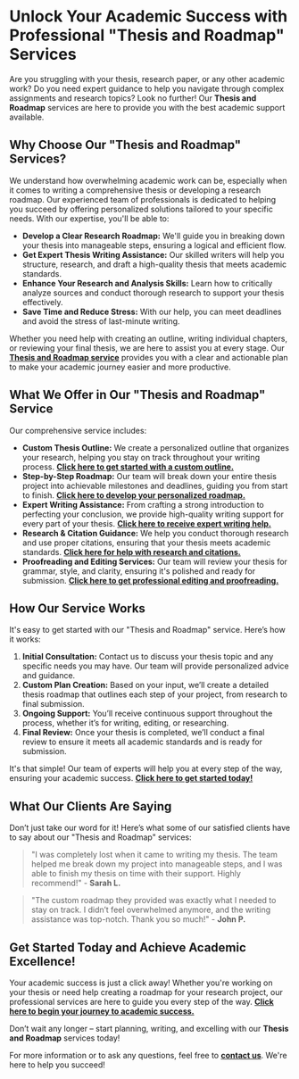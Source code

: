 # Unlock Your Academic Success with Professional "Thesis and Roadmap" Services

Are you struggling with your thesis, research paper, or any other academic work? Do you need expert guidance to help you navigate through complex assignments and research topics? Look no further! Our **Thesis and Roadmap** services are here to provide you with the best academic support available.

## Why Choose Our "Thesis and Roadmap" Services?

We understand how overwhelming academic work can be, especially when it comes to writing a comprehensive thesis or developing a research roadmap. Our experienced team of professionals is dedicated to helping you succeed by offering personalized solutions tailored to your specific needs. With our expertise, you'll be able to:

- **Develop a Clear Research Roadmap:** We'll guide you in breaking down your thesis into manageable steps, ensuring a logical and efficient flow.
- **Get Expert Thesis Writing Assistance:** Our skilled writers will help you structure, research, and draft a high-quality thesis that meets academic standards.
- **Enhance Your Research and Analysis Skills:** Learn how to critically analyze sources and conduct thorough research to support your thesis effectively.
- **Save Time and Reduce Stress:** With our help, you can meet deadlines and avoid the stress of last-minute writing.

Whether you need help with creating an outline, writing individual chapters, or reviewing your final thesis, we are here to assist you at every stage. Our [**<u>Thesis and Roadmap</u> service**](https://tinyurl.com/topessay?keyword=thesis+and+roadmap) provides you with a clear and actionable plan to make your academic journey easier and more productive.

## What We Offer in Our "Thesis and Roadmap" Service

Our comprehensive service includes:

- **Custom Thesis Outline:** We create a personalized outline that organizes your research, helping you stay on track throughout your writing process. [**Click here to get started with a custom outline.**](https://tinyurl.com/topessay?keyword=thesis+and+roadmap)
- **Step-by-Step Roadmap:** Our team will break down your entire thesis project into achievable milestones and deadlines, guiding you from start to finish. [**Click here to develop your personalized roadmap.**](https://tinyurl.com/topessay?keyword=thesis+and+roadmap)
- **Expert Writing Assistance:** From crafting a strong introduction to perfecting your conclusion, we provide high-quality writing support for every part of your thesis. [**Click here to receive expert writing help.**](https://tinyurl.com/topessay?keyword=thesis+and+roadmap)
- **Research & Citation Guidance:** We help you conduct thorough research and use proper citations, ensuring that your thesis meets academic standards. [**Click here for help with research and citations.**](https://tinyurl.com/topessay?keyword=thesis+and+roadmap)
- **Proofreading and Editing Services:** Our team will review your thesis for grammar, style, and clarity, ensuring it's polished and ready for submission. [**Click here to get professional editing and proofreading.**](https://tinyurl.com/topessay?keyword=thesis+and+roadmap)

## How Our Service Works

It's easy to get started with our "Thesis and Roadmap" service. Here’s how it works:

1. **Initial Consultation:** Contact us to discuss your thesis topic and any specific needs you may have. Our team will provide personalized advice and guidance.
2. **Custom Plan Creation:** Based on your input, we’ll create a detailed thesis roadmap that outlines each step of your project, from research to final submission.
3. **Ongoing Support:** You’ll receive continuous support throughout the process, whether it’s for writing, editing, or researching.
4. **Final Review:** Once your thesis is completed, we’ll conduct a final review to ensure it meets all academic standards and is ready for submission.

It's that simple! Our team of experts will help you at every step of the way, ensuring your academic success. [**Click here to get started today!**](https://tinyurl.com/topessay?keyword=thesis+and+roadmap)

## What Our Clients Are Saying

Don’t just take our word for it! Here’s what some of our satisfied clients have to say about our "Thesis and Roadmap" services:

> "I was completely lost when it came to writing my thesis. The team helped me break down my project into manageable steps, and I was able to finish my thesis on time with their support. Highly recommend!" - **Sarah L.**

> "The custom roadmap they provided was exactly what I needed to stay on track. I didn’t feel overwhelmed anymore, and the writing assistance was top-notch. Thank you so much!" - **John P.**

## Get Started Today and Achieve Academic Excellence!

Your academic success is just a click away! Whether you're working on your thesis or need help creating a roadmap for your research project, our professional services are here to guide you every step of the way. **[Click here to begin your journey to academic success.](https://tinyurl.com/topessay?keyword=thesis+and+roadmap)**

Don’t wait any longer – start planning, writing, and excelling with our **Thesis and Roadmap** services today!

For more information or to ask any questions, feel free to [**contact us**](https://tinyurl.com/topessay?keyword=thesis+and+roadmap). We're here to help you succeed!
